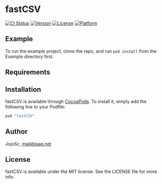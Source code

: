 # fastCSV

[![CI Status](http://img.shields.io/travis/JojoSc/fastCSV.svg?style=flat)](https://travis-ci.org/JojoSc/fastCSV)
[![Version](https://img.shields.io/cocoapods/v/fastCSV.svg?style=flat)](http://cocoapods.org/pods/fastCSV)
[![License](https://img.shields.io/cocoapods/l/fastCSV.svg?style=flat)](http://cocoapods.org/pods/fastCSV)
[![Platform](https://img.shields.io/cocoapods/p/fastCSV.svg?style=flat)](http://cocoapods.org/pods/fastCSV)

## Example

To run the example project, clone the repo, and run `pod install` from the Example directory first.

## Requirements

## Installation

fastCSV is available through [CocoaPods](http://cocoapods.org). To install
it, simply add the following line to your Podfile:

```ruby
pod "fastCSV"
```

## Author

JojoSc, mail@jsap.net

## License

fastCSV is available under the MIT license. See the LICENSE file for more info.
